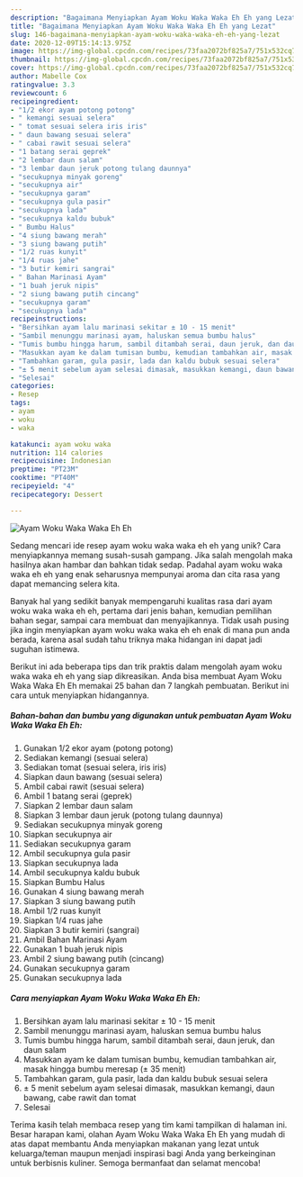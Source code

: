 ```yaml
---
description: "Bagaimana Menyiapkan Ayam Woku Waka Waka Eh Eh yang Lezat"
title: "Bagaimana Menyiapkan Ayam Woku Waka Waka Eh Eh yang Lezat"
slug: 146-bagaimana-menyiapkan-ayam-woku-waka-waka-eh-eh-yang-lezat
date: 2020-12-09T15:14:13.975Z
image: https://img-global.cpcdn.com/recipes/73faa2072bf825a7/751x532cq70/ayam-woku-waka-waka-eh-eh-foto-resep-utama.jpg
thumbnail: https://img-global.cpcdn.com/recipes/73faa2072bf825a7/751x532cq70/ayam-woku-waka-waka-eh-eh-foto-resep-utama.jpg
cover: https://img-global.cpcdn.com/recipes/73faa2072bf825a7/751x532cq70/ayam-woku-waka-waka-eh-eh-foto-resep-utama.jpg
author: Mabelle Cox
ratingvalue: 3.3
reviewcount: 6
recipeingredient:
- "1/2 ekor ayam potong potong"
- " kemangi sesuai selera"
- " tomat sesuai selera iris iris"
- " daun bawang sesuai selera"
- " cabai rawit sesuai selera"
- "1 batang serai geprek"
- "2 lembar daun salam"
- "3 lembar daun jeruk potong tulang daunnya"
- "secukupnya minyak goreng"
- "secukupnya air"
- "secukupnya garam"
- "secukupnya gula pasir"
- "secukupnya lada"
- "secukupnya kaldu bubuk"
- " Bumbu Halus"
- "4 siung bawang merah"
- "3 siung bawang putih"
- "1/2 ruas kunyit"
- "1/4 ruas jahe"
- "3 butir kemiri sangrai"
- " Bahan Marinasi Ayam"
- "1 buah jeruk nipis"
- "2 siung bawang putih cincang"
- "secukupnya garam"
- "secukupnya lada"
recipeinstructions:
- "Bersihkan ayam lalu marinasi sekitar ± 10 - 15 menit"
- "Sambil menunggu marinasi ayam, haluskan semua bumbu halus"
- "Tumis bumbu hingga harum, sambil ditambah serai, daun jeruk, dan daun salam"
- "Masukkan ayam ke dalam tumisan bumbu, kemudian tambahkan air, masak hingga bumbu meresap (± 35 menit)"
- "Tambahkan garam, gula pasir, lada dan kaldu bubuk sesuai selera"
- "± 5 menit sebelum ayam selesai dimasak, masukkan kemangi, daun bawang, cabe rawit dan tomat"
- "Selesai"
categories:
- Resep
tags:
- ayam
- woku
- waka

katakunci: ayam woku waka 
nutrition: 114 calories
recipecuisine: Indonesian
preptime: "PT23M"
cooktime: "PT40M"
recipeyield: "4"
recipecategory: Dessert

---
```



![Ayam Woku Waka Waka Eh Eh](https://img-global.cpcdn.com/recipes/73faa2072bf825a7/751x532cq70/ayam-woku-waka-waka-eh-eh-foto-resep-utama.jpg)

Sedang mencari ide resep ayam woku waka waka eh eh yang unik? Cara menyiapkannya memang susah-susah gampang. Jika salah mengolah maka hasilnya akan hambar dan bahkan tidak sedap. Padahal ayam woku waka waka eh eh yang enak seharusnya mempunyai aroma dan cita rasa yang dapat memancing selera kita.

Banyak hal yang sedikit banyak mempengaruhi kualitas rasa dari ayam woku waka waka eh eh, pertama dari jenis bahan, kemudian pemilihan bahan segar, sampai cara membuat dan menyajikannya. Tidak usah pusing jika ingin menyiapkan ayam woku waka waka eh eh enak di mana pun anda berada, karena asal sudah tahu triknya maka hidangan ini dapat jadi suguhan istimewa.




Berikut ini ada beberapa tips dan trik praktis dalam mengolah ayam woku waka waka eh eh yang siap dikreasikan. Anda bisa membuat Ayam Woku Waka Waka Eh Eh memakai 25 bahan dan 7 langkah pembuatan. Berikut ini cara untuk menyiapkan hidangannya.

<!--inarticleads1-->

##### Bahan-bahan dan bumbu yang digunakan untuk pembuatan Ayam Woku Waka Waka Eh Eh:

1. Gunakan 1/2 ekor ayam (potong potong)
1. Sediakan  kemangi (sesuai selera)
1. Sediakan  tomat (sesuai selera, iris iris)
1. Siapkan  daun bawang (sesuai selera)
1. Ambil  cabai rawit (sesuai selera)
1. Ambil 1 batang serai (geprek)
1. Siapkan 2 lembar daun salam
1. Siapkan 3 lembar daun jeruk (potong tulang daunnya)
1. Sediakan secukupnya minyak goreng
1. Siapkan secukupnya air
1. Sediakan secukupnya garam
1. Ambil secukupnya gula pasir
1. Siapkan secukupnya lada
1. Ambil secukupnya kaldu bubuk
1. Siapkan  Bumbu Halus
1. Gunakan 4 siung bawang merah
1. Siapkan 3 siung bawang putih
1. Ambil 1/2 ruas kunyit
1. Siapkan 1/4 ruas jahe
1. Siapkan 3 butir kemiri (sangrai)
1. Ambil  Bahan Marinasi Ayam
1. Gunakan 1 buah jeruk nipis
1. Ambil 2 siung bawang putih (cincang)
1. Gunakan secukupnya garam
1. Gunakan secukupnya lada




<!--inarticleads2-->

##### Cara menyiapkan Ayam Woku Waka Waka Eh Eh:

1. Bersihkan ayam lalu marinasi sekitar ± 10 - 15 menit
1. Sambil menunggu marinasi ayam, haluskan semua bumbu halus
1. Tumis bumbu hingga harum, sambil ditambah serai, daun jeruk, dan daun salam
1. Masukkan ayam ke dalam tumisan bumbu, kemudian tambahkan air, masak hingga bumbu meresap (± 35 menit)
1. Tambahkan garam, gula pasir, lada dan kaldu bubuk sesuai selera
1. ± 5 menit sebelum ayam selesai dimasak, masukkan kemangi, daun bawang, cabe rawit dan tomat
1. Selesai




Terima kasih telah membaca resep yang tim kami tampilkan di halaman ini. Besar harapan kami, olahan Ayam Woku Waka Waka Eh Eh yang mudah di atas dapat membantu Anda menyiapkan makanan yang lezat untuk keluarga/teman maupun menjadi inspirasi bagi Anda yang berkeinginan untuk berbisnis kuliner. Semoga bermanfaat dan selamat mencoba!
